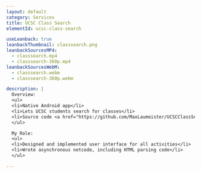 ```yaml
---
layout: default
category: Services
title: UCSC Class Search
elementId: ucsc-class-search

useLeanback: true
leanbackThumbnail: classsearch.png
leanbackSourcesMP4: 
  - classsearch.mp4
  - classsearch-360p.mp4
leanbackSourcesWebM: 
  - classsearch.webm
  - classsearch-360p.webm

description: |
  Overview:
  <ul>
  <li>Native Android app</li>
  <li>Lets UCSC students search for classes</li>
  <li>Source code <a href="https://github.com/MaxLaumeister/UCSCClassSearch">on GitHub</a></li>
  </ul>

  My Role:
  <ul>
  <li>Designed and implemented user interface for all activities</li>
  <li>Wrote asynchronous netcode, including HTML parsing code</li>
  </ul>

---
```

